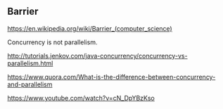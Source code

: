 ## Barrier
https://en.wikipedia.org/wiki/Barrier_(computer_science)

Concurrency is not parallelism.

http://tutorials.jenkov.com/java-concurrency/concurrency-vs-parallelism.html

https://www.quora.com/What-is-the-difference-between-concurrency-and-parallelism

https://www.youtube.com/watch?v=cN_DpYBzKso